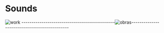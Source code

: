 # Sounds
![work](https://user-images.githubusercontent.com/67056781/98017046-0274b100-1dff-11eb-8ee8-f5c6f6008e3c.gif)
-----------------------------------------------![obras](https://user-images.githubusercontent.com/67056781/98017053-03a5de00-1dff-11eb-9202-93bf662b3b52.gif)----------------------------------------------
